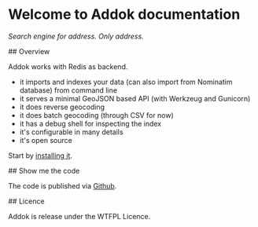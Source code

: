 # Welcome to Addok documentation

*Search engine for address. Only address.*

## Overview

Addok works with Redis as backend.

- it imports and indexes your data (can also import from Nominatim database) from command line
- it serves a minimal GeoJSON based API (with Werkzeug and Gunicorn)
- it does reverse geocoding
- it does batch geocoding (through CSV for now)
- it has a debug shell for inspecting the index
- it's configurable in many details
- it's open source

Start by [installing it](install.md).

## Show me the code

The code is published via [Github](https://github.com/etalab/addok/).

## Licence

Addok is release under the WTFPL Licence.

